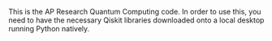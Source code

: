 This is the AP Research Quantum Computing code. In order to use this, you need to have the necessary Qiskit libraries downloaded onto a local desktop running Python natively.
